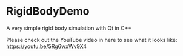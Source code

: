 # RigidBodyDemo
A very simple rigid body simulation with Qt in C++

Please check out the YouTube video in here to see what it looks like:
https://youtu.be/5Rg6wxWv9X4

